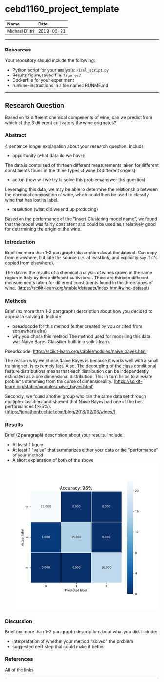 # cebd1160_project_template

| Name | Date |
|:-------|:---------------|
|Michael D'Itri | 2019-03-21|

-----

### Resources
Your repository should include the following:

- Python script for your analysis: `Final_script.py`
- Results figure/saved file: `figures/`
- Dockerfile for your experiment
- runtime-instructions in a file named RUNME.md

-----

## Research Question

Based on 13 different chemical compenents of wine, can we predict from which of the 3 different cultivators the wine originates? 

### Abstract

4 sentence longer explanation about your research question. Include:

- opportunity (what data do we have):

The data is comprised of thirteen different measurements taken for different constituents found in the three types of wine (3 different origins). 

- action (how will we try to solve this problem/answer this question)

Leveraging this data, we may be able to determine the relationship between the chemical composition of wine, which could then be used to classify wine that has lost its label.

- resolution (what did we end up producing)

Based on the performance of the "Insert Clustering model name", we found that the model was fairly consistent and could be used as a relatively good for determining the origin of the wine.

### Introduction

Brief (no more than 1-2 paragraph) description about the dataset. Can copy from elsewhere, but cite the source (i.e. at least link, and explicitly say if it's copied from elsewhere).

The data is the results of a chemical analysis of wines grown in the same region in Italy by three different cultivators
. There are thirteen different measurements taken for different constituents found in the three types of wine.
 (https://scikit-learn.org/stable/datasets/index.html#wine-dataset)


### Methods

Brief (no more than 1-2 paragraph) description about how you decided to approach solving it. Include:

- pseudocode for this method (either created by you or cited from somewhere else)
- why you chose this method
The method used for modelling this data was Naive Bayes Classifier built into scikit-learn. 

Pseudocode: https://scikit-learn.org/stable/modules/naive_bayes.html

The reason why we chose Naive Bayes is because it works well with a small training set, is extremely fast.
Also, The decoupling of the class conditional feature distributions means that each distribution can be independently estimated as a one dimensional distribution. This in turn helps to alleviate problems stemming from the curse of dimensionality. (https://scikit-learn.org/stable/modules/naive_bayes.html)

Secondly, we found another group who ran the same data set through multiple classifiers and showed that Naive Bayes had one of the best performances (>95%). (https://jonathonbechtel.com/blog/2018/02/06/wines/)


### Results

Brief (2 paragraph) description about your results. Include:

- At least 1 figure
- At least 1 "value" that summarizes either your data or the "performance" of your method
- A short explanation of both of the above
![alt text](https://github.com/mikeditri/class9/blob/master/figures/Gaussian_NB_with_Accuracy.png)


### Discussion
Brief (no more than 1-2 paragraph) description about what you did. Include:

- interpretation of whether your method "solved" the problem
- suggested next step that could make it better.

### References
All of the links

-------
